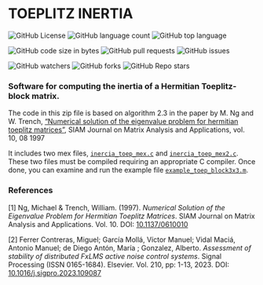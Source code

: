 # TOEPLITZ INERTIA


![GitHub License](https://img.shields.io/github/license/GTAC-ITEAM-UPV/toeplitz_intertia)
![GitHub language count](https://img.shields.io/github/languages/count/GTAC-ITEAM-UPV/toeplitz_intertia)
![GitHub top language](https://img.shields.io/github/languages/top/GTAC-ITEAM-UPV/toeplitz_intertia)

![GitHub code size in bytes](https://img.shields.io/github/languages/code-size/GTAC-ITEAM-UPV/toeplitz_intertia)
![GitHub pull requests](https://img.shields.io/github/issues-pr-raw/GTAC-ITEAM-UPV/toeplitz_intertia)
![GitHub issues](https://img.shields.io/github/issues/GTAC-ITEAM-UPV/toeplitz_intertia)

![GitHub watchers](https://img.shields.io/github/watchers/GTAC-ITEAM-UPV/toeplitz_intertia)
![GitHub forks](https://img.shields.io/github/forks/GTAC-ITEAM-UPV/toeplitz_intertia)
![GitHub Repo stars](https://img.shields.io/github/stars/GTAC-ITEAM-UPV/toeplitz_intertia)


### Software for computing the inertia of a Hermitian Toeplitz-block matrix.

The code in this zip file is based on algorithm 2.3 in the paper 
by M. Ng and W. Trench, [“Numerical solution of the eigenvalue problem for hermitian toeplitz matrices”](https://doi.org/10.1137/0610010), 
SIAM Journal on Matrix Analysis and Applications, vol. 10, 08 1997




It includes two mex files, [`inercia_toep_mex.c`](./inercia_toep_mex.c) and [`inercia_toep_mex2.c`](./inercia_toep_mex2.c). These two files must be compiled requiring an appropriate  C compiler.
Once done, you can examine and run the example file [`example_toep_block3x3.m`](./example_toep_block3x3.m).

### References
[1] Ng, Michael & Trench, William. (1997). _Numerical Solution of the Eigenvalue Problem for Hermitian Toeplitz Matrices_. SIAM Journal on Matrix Analysis and Applications. Vol. 10. DOI: [10.1137/0610010](https://doi.org/10.1137/0610010)

[2]  Ferrer Contreras, Miguel; García Mollá, Víctor Manuel; Vidal Maciá, Antonio Manuel; de Diego Antón, María ; Gonzalez, Alberto. _Assessment of stability of distributed FxLMS active noise control systems_.
Signal Processing (ISSN 0165-1684). Elsevier. Vol. 210, pp: 1-13, 2023. DOI: [10.1016/j.sigpro.2023.109087](https://doi.org/10.1016/j.sigpro.2023.109087)

